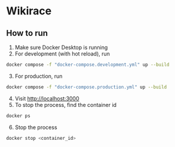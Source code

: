 # Wikirace

## How to run

1. Make sure Docker Desktop is running
2. For development (with hot reload), run

```bash
docker compose -f "docker-compose.development.yml" up --build
```

3. For production, run

```bash
docker compose -f "docker-compose.production.yml" up --build
```

4. Visit [http://localhost:3000](http://localhost:3000)
5. To stop the process, find the container id

```bash
docker ps
```

6. Stop the process

```bash
docker stop <container_id>
```
